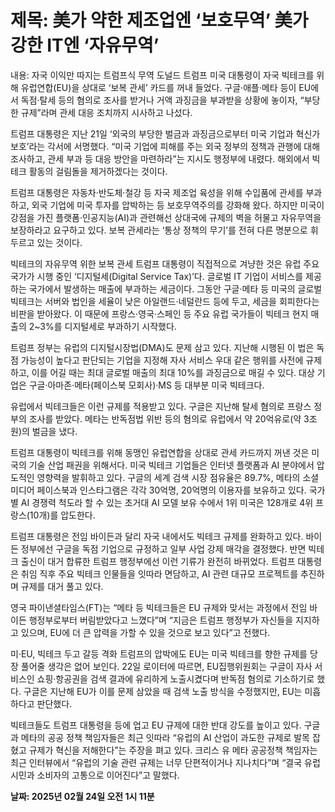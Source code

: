 # **제목: 美가 약한 제조업엔 ‘보호무역’ 美가 강한 IT엔 ‘자유무역’**

  내용: 자국 이익만 따지는 트럼프식 무역 도널드 트럼프 미국 대통령이 자국 빅테크를 위해 유럽연합(EU)을 상대로 ‘보복 관세’ 카드를 꺼내 들었다. 구글·애플·메타 등이 EU에서 독점·탈세 등의 혐의로 조사를 받거나 거액 과징금을 부과받을 상황에 놓이자, “부당한 규제”라며 관세 대응 조치까지 시사하고 나섰다.

트럼프 대통령은 지난 21일 ‘외국의 부당한 벌금과 과징금으로부터 미국 기업과 혁신가 보호’라는 각서에 서명했다. “미국 기업에 피해를 주는 외국 정부의 정책과 관행에 대해 조사하고, 관세 부과 등 대응 방안을 마련하라”는 지시도 행정부에 내렸다. 해외에서 빅테크 활동의 걸림돌을 제거하겠다는 것이다.

트럼프 대통령은 자동차·반도체·철강 등 자국 제조업 육성을 위해 수입품에 관세를 부과하고, 외국 기업에 미국 투자를 압박하는 등 보호무역주의를 강화해 왔다. 하지만 미국이 강점을 가진 플랫폼·인공지능(AI)과 관련해선 상대국에 규제의 벽을 허물고 자유무역을 보장하라고 요구하고 있다. 보복 관세라는 ‘통상 정책의 무기’를 전혀 다른 명분으로 휘두르고 있는 것이다.

빅테크의 자유무역 위한 보복 관세 트럼프 대통령이 직접적으로 겨냥한 것은 유럽 주요 국가가 시행 중인 ‘디지털세(Digital Service Tax)’다. 글로벌 IT 기업이 서비스를 제공하는 국가에서 발생하는 매출에 부과하는 세금이다. 그동안 구글·메타 등 미국의 글로벌 빅테크는 서버와 법인을 세율이 낮은 아일랜드·네덜란드 등에 두고, 세금을 회피한다는 비판을 받아왔다. 이 때문에 프랑스·영국·스페인 등 주요 유럽 국가들이 빅테크 현지 매출의 2~3%를 디지털세로 부과하기 시작했다.

트럼프 정부는 유럽의 디지털시장법(DMA)도 문제 삼고 있다. 지난해 시행된 이 법은 독점 가능성이 높다고 판단되는 기업을 지정해 자사 서비스 우대 같은 행위를 사전에 규제하고, 이를 어길 때는 최대 글로벌 매출의 최대 10%를 과징금으로 매길 수 있다. 대상 기업은 구글·아마존·메타(페이스북 모회사)·MS 등 대부분 미국 빅테크다.

유럽에서 빅테크들은 이런 규제를 적용받고 있다. 구글은 지난해 탈세 혐의로 프랑스 정부의 조사를 받았다. 메타는 반독점법 위반 등의 혐의로 유럽에서 약 20억유로(약 3조원)의 벌금을 냈다.

트럼프 대통령이 빅테크를 위해 동맹인 유럽연합을 상대로 관세 카드까지 꺼낸 것은 미국의 기술 산업 패권을 위해서다. 미국 빅테크 기업들은 인터넷 플랫폼과 AI 분야에서 압도적인 영향력을 발휘하고 있다. 구글의 세계 검색 시장 점유율은 89.7%, 메타의 소셜미디어 페이스북과 인스타그램은 각각 30억명, 20억명의 이용자를 보유하고 있다. 국가별 AI 경쟁력 척도라 할 수 있는 초거대 AI 모델 보유 수에서 1위 미국은 128개로 4위 프랑스(10개)를 압도한다.

트럼프 대통령은 전임 바이든과 달리 자국 내에서도 빅테크 규제를 완화하고 있다. 바이든 정부에선 구글을 독점 기업으로 규정하고 일부 사업 강제 매각을 결정했다. 반면 빅테크 출신이 대거 합류한 트럼프 행정부에선 이런 기류가 완전히 바뀌었다. 트럼프 대통령은 취임 직후 주요 빅테크 인물들을 잇따라 면담하고, AI 관련 대규모 프로젝트를 추진하며 규제를 대거 풀고 있다. 

영국 파이낸셜타임스(FT)는 “메타 등 빅테크들은 EU 규제와 맞서는 과정에서 전임 바이든 행정부로부터 버림받았다고 느꼈다”며 “지금은 트럼프 행정부가 자신들을 지지하고 있으며, EU에 더 큰 압력을 가할 수 있을 것으로 보고 있다”고 전했다.

미·EU, 빅테크 두고 갈등 격화 트럼프의 압박에도 EU는 미국 빅테크를 향한 규제를 당장 풀어줄 생각은 없어 보인다. 22일 로이터에 따르면, EU집행위원회는 구글이 자사 서비스인 쇼핑·항공권을 검색 결과에 유리하게 노출시켰다며 반독점 혐의로 기소하기로 했다. 구글은 지난해 EU가 이를 문제 삼았을 때 검색 노출 방식을 수정했지만, EU는 미흡하다고 판단했다.

빅테크들도 트럼프 대통령을 등에 업고 EU 규제에 대한 반대 강도를 높이고 있다. 구글과 메타의 공공 정책 책임자들은 최근 잇따라 “유럽의 AI 산업이 과도한 규제로 발목 잡혔고 규제가 혁신을 저해한다”는 주장을 펴고 있다. 크리스 유 메타 공공정책 책임자는 최근 인터뷰에서 “유럽의 기술 관련 규제는 너무 단편적이거나 지나치다”며 “결국 유럽 시민과 소비자의 고통으로 이어진다”고 말했다.

  **날짜: 2025년 02월 24일 오전 1시 11분**